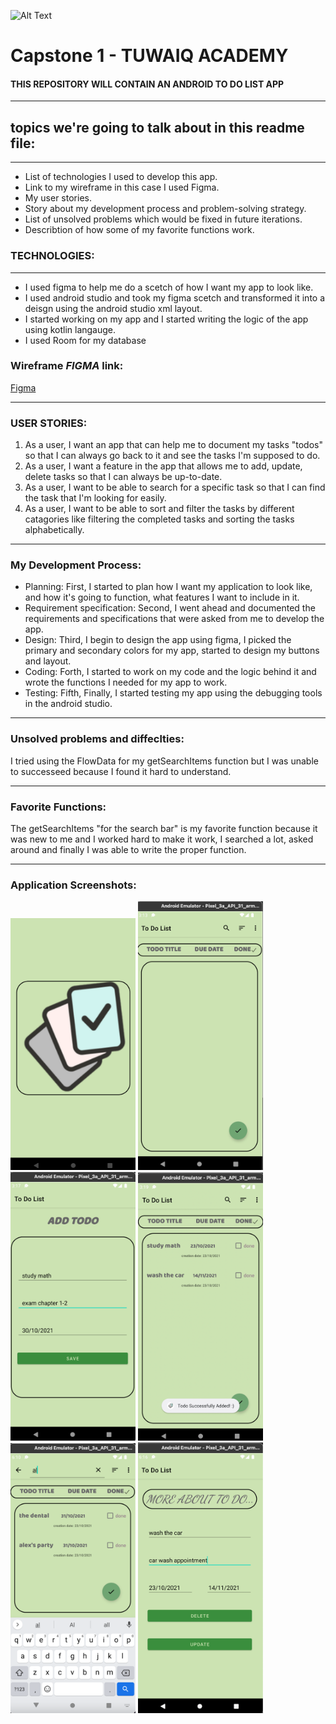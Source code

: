 ![Alt Text](https://camo.githubusercontent.com/37ca472e2afb74974a0314d89af8f470422a79582bed0d188f9927777230195d/68747470733a2f2f6c61756e63682e73612f6173736574732f696d616765732f6c6f676f732f7475776169712d61636164656d792d6c6f676f2e737667)

# Capstone 1 - TUWAIQ ACADEMY


#### **THIS REPOSITORY WILL CONTAIN AN ANDROID TO DO LIST APP**

<hr>

## topics we're going to talk about in this readme file:

<hr>

* List of technologies I  used to develop this app.
* Link to my wireframe in this case I used Figma.
* My user stories.
* Story about my development process and problem-solving strategy.
* List of unsolved problems which would be fixed in future iterations.
* Describtion of how some of my favorite functions work.




### TECHNOLOGIES:

<hr>

* I used figma to help me do a scetch of how I want my app to look like.
* I used android studio and took my figma scetch and transformed it into a deisgn using the android studio xml layout.
* I started working on my app and I started writing the logic of the app using kotlin langauge. 
* I used Room for my database 


### Wireframe _**FIGMA**_ link:



[Figma](https://www.figma.com/file/Zy3MOlhK10e1vjGoK68m9w/Untitled?node-id=24%3A12)

<hr>

### USER STORIES:

1. As a user, I want an app that can help me to document my tasks "todos" so that I can always go back to it and see the tasks I'm supposed to do.
2. As a user, I want a feature in the app that allows me to add, update, delete tasks so that I can always be up-to-date.
3. As a user, I want to be able to search for a specific task so that I can find the task that I'm looking for easily.
4. As a user, I want to be able to sort and filter the tasks by different catagories like filtering the completed tasks and sorting the tasks alphabetically.

<hr>


### My Development Process:
 
 * Planning: First, I started to plan how I want my application to look like, and how it's going to function, what features I want to include in it.
 * Requirement specification: Second, I went ahead and documented the requirements and specifications that were asked from me to develop the app.
 * Design: Third, I begin to design the app using figma, I picked the primary and secondary colors for my app, started to design my buttons and layout.
 * Coding: Forth, I started to work on my code and the logic behind it and wrote the functions I needed for my app to work.
 * Testing: Fifth, Finally, I started  testing my app using the debugging tools in the android studio.

<hr>


### Unsolved problems and diffeclties:

I tried using the FlowData for my getSearchItems function but I was unable to successeed because I found it hard to understand.

<hr>



### Favorite Functions:

The getSearchItems  "for the search bar" is my favorite function because it was new to me and I worked hard to make it work, I searched a lot, asked around and finally I was able to write the proper function.

<hr>



### Application Screenshots:

<img src="https://github.com/Hindalzarah/ToDoList/blob/3d025c99a7883b968dc2820d453a79abd96b225a/Screen%20Shot%201443-03-28%20at%2012.19.43%20PM.png" alt="drawing" width="200"/>

<img src="https://github.com/Hindalzarah/ToDoList/blob/3731e36ac1aa80be97a93dd302433b9bcb3d069c/Screen%20Shot%201443-03-28%20at%201.31.41%20PM.png" alt="drawing" width="200"/>

<img src="https://github.com/Hindalzarah/ToDoList/blob/3d025c99a7883b968dc2820d453a79abd96b225a/Screen%20Shot%201443-03-28%20at%201.35.28%20PM.png" alt="drawing" width="200"/>

<img src="https://github.com/Hindalzarah/ToDoList/blob/3d025c99a7883b968dc2820d453a79abd96b225a/Screen%20Shot%201443-03-28%20at%201.37.48%20PM.png" alt="drawing" width="200"/>

<img src="https://github.com/Hindalzarah/ToDoList/blob/3d025c99a7883b968dc2820d453a79abd96b225a/Screen%20Shot%201443-03-28%20at%204.47.06%20PM.png" alt="drawing" width="200"/>


<img src="https://github.com/Hindalzarah/ToDoList/blob/3d025c99a7883b968dc2820d453a79abd96b225a/Screen%20Shot%201443-03-28%20at%204.52.56%20PM.png" alt="drawing" width="200"/>


